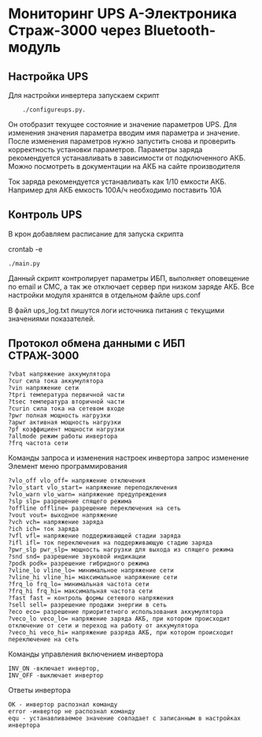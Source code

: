 # Мониторинг UPS А-Электроника Страж-3000 через Bluetooth-модуль

## Настройка UPS

Для настройки инвертера запускаем скрипт 

        ./configureups.py.

Он отобразит текущее состояние и значение параметров UPS.
Для изменения значения параметра вводим имя параметра и значение.
После изменения параметров нужно запустить снова и проверить корректность установки параметров.
Параметры заряда рекомендуется устанавливать в зависимости от подключенного АКБ.
Можно посмотреть в документации на АКБ на сайте производителя

Ток заряда рекомендуется устанавливать как 1/10 емкости АКБ. Например для АКБ емкость 100А/ч необходимо поставить 10А

## Контроль UPS

В крон добавляем расписание для запуска скрипта 

crontab -e


	./main.py 

Данный скрипт контролирует параметры ИБП, выполняет оповещение по email и СМС, а так же отключает сервер при низком заряде АКБ.
Все настройки модуля хранятся в отдельном файле ups.conf

В файл ups_log.txt пишутся логи источника питания с текущими значениями показателей. 


## Протокол обмена данными с ИБП СТРАЖ-3000

```
?vbat напряжение аккумулятора
?cur сила тока аккумулятора
?vin напряжение сети
?tpri температура первичной части
?tsec температура вторичной части
?curin сила тока на сетевом входе
?pwr полная мощность нагрузки
?apwr активная мощность нагрузки
?pf коэффициент мощности нагрузки
?allmode режим работы инвертора
?frq частота сети
```

Команды запроса и изменения настроек инвертора
запрос изменение Элемент меню программирования
```
?vlo_off vlo_off= напряжение отключения
?vlo_start vlo_start= напряжение переподключения
?vlo_warn vlo_warn= напряжение предупреждения
?slp slp= разрешение спящего режима
?offline offline= разрешение переключения на сеть
?vout vout= выходное напряжение
?vch vch= напряжение заряда
?ich ich= ток заряда
?vfl vfl= напряжение поддерживающей стадии заряда
?ifl ifl= ток переключения на поддерживающую стадию заряда
?pwr_slp pwr_slp= мощность нагрузки для выхода из спящего режима
?snd snd= разрешение звуковой индикации
?podk podk= разрешение гибридного режима
?vline_lo vline_lo= минимальное напряжение сети
?vline_hi vline_hi= максимальное напряжение сети
?frq_lo frq_lo= минимальная частота сети
?frq_hi frq_hi= максимальная частота сети 
?fast fast = контроль формы сетевого напряжения
?sell sell= разрешение продажи энергии в сеть
?eco eco= разрешение приоритетного использования аккумулятора
?veco_lo veco_lo= напряжение заряда АКБ, при котором происходит отключение от сети и переход на работу от аккумулятора
?veco_hi veco_hi= напряжение разряда АКБ, при котором происходит переключение на сеть 
```

Команды управления включением инвертора
```
INV_ON -включает инвертор,
INV_OFF -выключает инвертор
```

Ответы инвертора
```
ОК - инвертор распознал команду
error -инвертор не распознал команду
equ - устанавливаемое значение совпадает с записанным в настройках инвертора
```